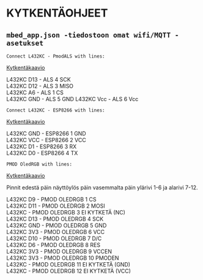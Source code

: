 # KYTKENTÄOHJEET

## ``` mbed_app.json -tiedostoon omat wifi/MQTT -asetukset ```

``` Connect L432KC - PmodALS with lines: ```

[Kytkentäkaavio](https://digilent.com/reference/pmod/pmodals/start)

L432KC D13 - ALS 4 SCK   
L432KC D12 - ALS 3 MISO  
L432KC A6  - ALS 1 CS  
L432KC GND - ALS 5 GND
L432KC Vcc - ALS 6 Vcc

``` Connect L432KC - ESP8266 with lines: ```

[Kytkentäkaavio](https://www.tme.com/Document/9142f73717083c9f098432c2e25cca2d/MOD-WIFI-ESP8266.pdf)

L432KC GND - ESP8266 1 GND  
L432KC VCC - ESP8266 2 VCC  
L432KC D1  - ESP8266 3 RX   
L432KC D0  - ESP8266 4 TX   

``` PMOD OledRGB with lines: ```

[Kytkentäkaavio](https://digilent.com/reference/pmod/pmodoledrgb/start)

Pinnit edestä päin näyttöylös päin vasemmalta päin ylärivi 1-6 ja alarivi 7-12. 

L432KC D9   - PMOD OLEDRGB 1  CS  
L432KC D11  - PMOD OLEDRGB 2  MOSI  
L432KC      - PMOD OLEDRGB 3  EI KYTKETÄ (NC)  
L432KC D13  - PMOD OLEDRGB 4  SCK  
L432KC GND  - PMOD OLEDRGB 5  GND  
L432KC 3V3  - PMOD OLEDRGB 6  VCC  
L432KC D10  - PMOD OLEDRGB 7  D/C  
L432KC D6   - PMOD OLEDRGB 8  RES  
L432KC 3V3  - PMOD OLEDRGB 9  VCCEN  
L432KC 3V3  - PMOD OLEDRGB 10 PMODEN  
L432KC      - PMOD OLEDRGB 11 EI KYTKETÄ (GND)  
L432KC      - PMOD OLEDRGB 12 EI KYTKETÄ (VCC)   
